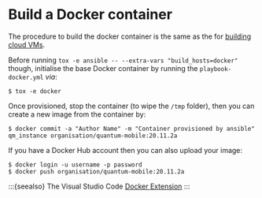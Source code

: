# Build a Docker container

The procedure to build the docker container is the same as the for [building cloud VMs](./build-cloud.md).

Before running `tox -e ansible -- --extra-vars "build_hosts=docker"` though, initialise the base Docker container by running the `playbook-docker.yml` *via*:

```console
$ tox -e docker
```

Once provisioned, stop the container (to wipe the `/tmp` folder), then you can create a new image from the container by:

```console
$ docker commit -a "Author Name" -m "Container provisioned by ansible" qm_instance organisation/quantum-mobile:20.11.2a
```

If you have a Docker Hub account then you can also upload your image:

```console
$ docker login -u username -p password
$ docker push organisation/quantum-mobile:20.11.2a
```

:::{seealso}
The Visual Studio Code [Docker Extension](https://marketplace.visualstudio.com/items?itemName=ms-azuretools.vscode-docker)
:::
